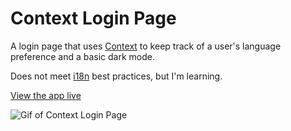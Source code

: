 # Context Login Page

A login page that uses [Context](https://reactjs.org/docs/context.html) to keep track of a user's language preference and a basic dark mode.

Does not meet [i18n](https://developers.google.com/international/) best practices, but I'm learning.

[View the app live](https://pedantic-gates-d3dac0.netlify.com/)

![Gif of Context Login Page](https://res.cloudinary.com/gerhynes/image/upload/v1567461055/chrome-capture_1_ji18av.gif)
